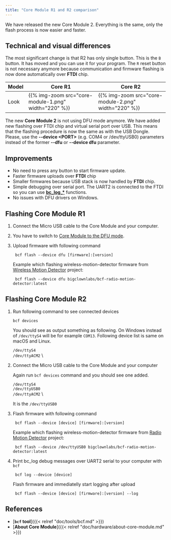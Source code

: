```yaml
---
title: "Core Module R1 and R2 comparison"
---
```


We have released the new Core Module 2. Everything is the same, only the flash process is now easier and faster.

## Technical and visual differences

The most significant change is that R2 has only single button. This is the `B` button. It has moved and you can use it for your program. The `R` reset button is not necessary anymore because communication and firmware flashing is now done automatically over **FTDI** chip.

|   Model  | Core R1  |  Core R2 |
|----------|----------|----------|
|   Look   | {{% img-zoom src="core-module-1.png" width="220" %}} | {{% img-zoom src="core-module-2.png" width="220" %}} |

The new <strong>Core Module 2</strong> is not using DFU mode anymore. We have added new flashing over FTDI chip and virtual serial port over USB.
This means that the flashing procedure is now the same as with the USB Dongle. Please, use the <strong>--device &lt;PORT&gt;</strong> (e.g. COM4 or /dev/ttyUSB0) parameters instead of the former <strong>--dfu</strong> or <strong>--device dfu</strong> parameter.

## Improvements

- No need to press any button to start firmware update.
- Faster firmware uploads over **FTDI** chip
- Smaller firmwares because USB stack is now handled by **FTDI** chip.
- Simple debugging over serial port. The UART2 is connected to the FTDI so you can use [**bc\_log\_\***](http://sdk.bigclown.com/group__bc__log.html) functions.
- No issues with DFU drivers on Windows.

## Flashing Core Module R1

1. Connect the Micro USB cable to the Core Module and your computer.
2. You have to switch to [Core Module to the DFU mode](https://www.bigclown.com/doc/tutorials/toolchain-guide/#switching-core-module-into-dfu-mode).
3. Upload firmware with following command

        bcf flash --device dfu [firmware]:[version]

    Example which flashing wireless-motion-detector firmware from [Wireless Motion Detector](https://www.bigclown.com/doc/projects/wireless-motion-detector/) project:

        bcf flash --device dfu bigclownlabs/bcf-radio-motion-detector:latest

## Flashing Core Module R2

1. Run following command to see connected devices

    ```
    bcf devices
    ```
    You should see as output something as following. On Windows instead of `/dev/ttyS4` will be for example `COM13`. Following device list is same on macOS and Linux.

     `/dev/ttyS4` \
     `/dev/ttyACM2` \

2. Connect the Micro USB cable to the Core Module and your computer

     Again run `bcf devices` command and you should see one added.

     `/dev/ttyS4` \
     `/dev/ttyUSB0` \
     `/dev/ttyACM2` \

     It is the `/dev/ttyUSB0`

3. Flash firmware with following command

        bcf flash --device [device] [firmware]:[version]

    Example which flashing wireless-motion-detector firmware from [Radio Motion Detector](https://www.bigclown.com/doc/projects/wireless-motion-detector/) project:

        bcf flash --device /dev/ttyUSB0 bigclownlabs/bcf-radio-motion-detector:latest

4. Print bc_log debug messages over UART2 serial to your computer with `bcf`

        bcf log --device [device]

    Flash firmware and immediatelly start logging after upload

        bcf flash --device [device] [firmware]:[version] --log

## References

  * [**`bcf` tool**]({{< relref "doc/tools/bcf.md" >}})
  * [**About Core Module**]({{< relref "doc/hardware/about-core-module.md" >}})
